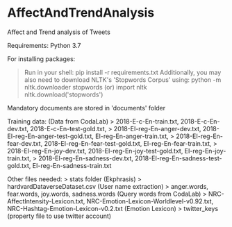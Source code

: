 # AffectAndTrendAnalysis
Affect and Trend analysis of Tweets

Requirements: Python 3.7

For installing packages:
> Run in your shell: pip install -r requirements.txt
> Additionally, you may also need to download NLTK's 'Stopwords Corpus' using:
            python -m nltk.downloader stopwords
            (or)
            import nltk
            nltk.download('stopwords')


Mandatory documents are stored in 'documents' folder

Training data: (Data from CodaLab)
    > 2018-E-c-En-train.txt, 2018-E-c-En-dev.txt, 2018-E-c-En-test-gold.txt,
    > 2018-EI-reg-En-anger-dev.txt, 2018-EI-reg-En-anger-test-gold.txt, EI-reg-En-anger-train.txt,
    > 2018-EI-reg-En-fear-dev.txt, 2018-EI-reg-En-fear-test-gold.txt, EI-reg-En-fear-train.txt,
    > 2018-EI-reg-En-joy-dev.txt, 2018-EI-reg-En-joy-test-gold.txt, EI-reg-En-joy-train.txt,
    > 2018-EI-reg-En-sadness-dev.txt, 2018-EI-reg-En-sadness-test-gold.txt, EI-reg-En-sadness-train.txt
    
Other files needed:
    > stats folder (Ekphrasis)
    > hardvardDataverseDataset.csv (User name extraction)
    > anger.words, fear.words, joy.words, sadness.words (Query words from CodaLab)
    > NRC-AffectIntensity-Lexicon.txt, NRC-Emotion-Lexicon-Worldlevel-v0.92.txt, NRC-Hashtag-Emotion-Lexicon-v0.2.txt (Emotion Lexicon)
    > twitter_keys (property file to use twitter account)
